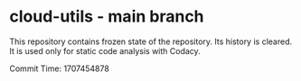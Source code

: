 # cloud-utils - main branch

This repository contains frozen state of the repository.
Its history is cleared. It is used only for static code
analysis with Codacy.

Commit Time: 1707454878